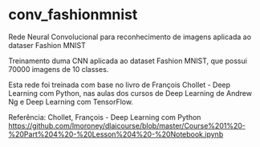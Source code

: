 # conv_fashionmnist
Rede Neural Convolucional para reconhecimento de imagens aplicada ao dataser Fashion MNIST


Treinamento duma CNN aplicada ao dataset Fashion MNIST, que possui 70000 imagens de 10 classes.

Esta rede foi treinada com base no livro de François Chollet -  Deep Learning com Python, nas aulas dos cursos de Deep Learning de Andrew Ng e Deep Learning
com TensorFlow. 


Referência: Chollet, François - Deep Learning com Python
https://github.com/lmoroney/dlaicourse/blob/master/Course%201%20-%20Part%204%20-%20Lesson%204%20-%20Notebook.ipynb
